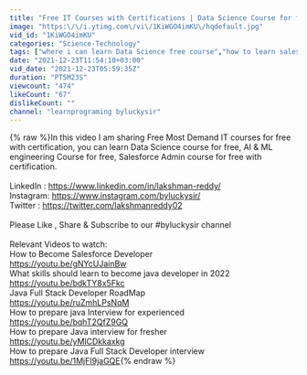 ```yaml
---
title: "Free IT Courses with Certifications | Data Science Course for free |  #byluckysir"
image: "https:\/\/i.ytimg.com\/vi\/1KiWGO4imKU\/hqdefault.jpg"
vid_id: "1KiWGO4imKU"
categories: "Science-Technology"
tags: ["where i can learn Data Science free course","how to learn salesforce admin course","free IT Courses with certification"]
date: "2021-12-23T11:54:10+03:00"
vid_date: "2021-12-23T05:59:35Z"
duration: "PT5M23S"
viewcount: "474"
likeCount: "67"
dislikeCount: ""
channel: "learnprograming byluckysir"
---
```

{% raw %}In this video I am sharing Free Most Demand IT courses for free with certification, you can learn Data Science course for free, AI &amp; ML engineering Course for free, Salesforce Admin course for free with certification. <br /><br />LinkedIn  :  <a rel="nofollow" target="blank" href="https://www.linkedin.com/in/lakshman-reddy/">https://www.linkedin.com/in/lakshman-reddy/</a><br />Instagram: <a rel="nofollow" target="blank" href="https://www.instagram.com/byluckysir/">https://www.instagram.com/byluckysir/</a><br />Twitter : <a rel="nofollow" target="blank" href="https://twitter.com/lakshmanreddy02">https://twitter.com/lakshmanreddy02</a><br /><br />Please Like , Share &amp; Subscribe to our #byluckysir channel<br /><br />Relevant Videos to watch:<br />How to Become Salesforce Developer<br /><a rel="nofollow" target="blank" href="https://youtu.be/gNYcUJainBw">https://youtu.be/gNYcUJainBw</a><br />What skills should learn to become java developer in 2022<br /><a rel="nofollow" target="blank" href="https://youtu.be/bdkTY8x5Fkc">https://youtu.be/bdkTY8x5Fkc</a><br />Java Full Stack Developer RoadMap<br /><a rel="nofollow" target="blank" href="https://youtu.be/ruZmhLPsNqM">https://youtu.be/ruZmhLPsNqM</a><br />How to prepare java Interview for experienced<br /><a rel="nofollow" target="blank" href="https://youtu.be/bqhT2QfZ9GQ">https://youtu.be/bqhT2QfZ9GQ</a><br />How to prepare Java interview for fresher<br /><a rel="nofollow" target="blank" href="https://youtu.be/yMlCDkkaxkg">https://youtu.be/yMlCDkkaxkg</a><br />How to prepare Java Full Stack Developer interview<br /><a rel="nofollow" target="blank" href="https://youtu.be/1MjFI9jaGQE">https://youtu.be/1MjFI9jaGQE</a>{% endraw %}
